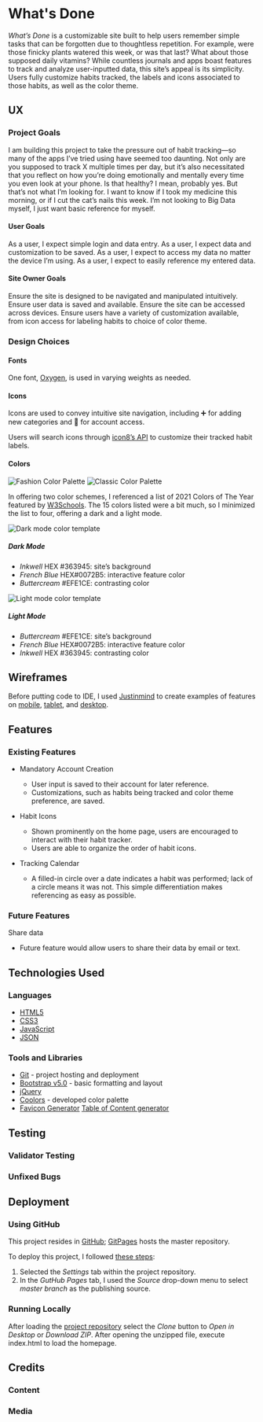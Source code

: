 # What's Done
*What’s Done* is a customizable site built to help users remember simple tasks that can be forgotten due to thoughtless repetition. For example, were those finicky plants watered this week, or was that last? What about those supposed daily vitamins? While countless journals and apps boast features to track and analyze user-inputted data, this site’s appeal is its simplicity. Users fully customize habits tracked, the labels and icons associated to those habits, as well as the color theme. 

## UX
### Project Goals
I am building this project to take the pressure out of habit tracking—so many of the apps I’ve tried using have seemed too daunting. Not only are you supposed to track X multiple times per day, but it’s also necessitated that you reflect on how you’re doing emotionally and mentally every time you even look at your phone. Is that healthy? I mean, probably yes. But that’s not what I’m looking for. I want to know if I took my medicine this morning, or if I cut the cat’s nails this week. I’m not looking to Big Data myself, I just want basic reference for myself.
#### User Goals
As a user, I expect simple login and data entry. 
As a user, I expect data and customization to be saved. 
As a user, I expect to access my data no matter the device I’m using.
As a user, I expect to easily reference my entered data. 

#### Site Owner Goals
Ensure the site is designed to be navigated and manipulated intuitively. 
Ensure user data is saved and available. 
Ensure the site can be accessed across devices. 
Ensure users have a variety of customization available, from icon access for labeling habits to choice of color theme. 

### Design Choices
#### Fonts
One font, [Oxygen](https://fonts.google.com/specimen/Oxygen), is used in varying weights as needed.  

#### Icons
Icons are used to convey intuitive site navigation, including ➕ for adding new categories and 👤 for account access. 

Users will search icons through [icon8’s API](https://developers.icons8.com/docs/searchIcons#get-api-iconsets-v5-search) to customize their tracked habit labels. 

#### Colors
![Fashion Color Palette](https://github.com/ItMeMarg/whats-done/blob/main/wireframe/colors_fashion.png?raw=true)
![Classic Color Palette](https://github.com/ItMeMarg/whats-done/blob/main/wireframe/colors_classic.png?raw=true)

In offering two color schemes, I referenced a list of 2021 Colors of The Year featured by [W3Schools](w3schools.com/w3css/w3css_color_fashion.asp). The 15 colors listed were a bit much, so I minimized the list to four, offering a dark and a light mode.

![Dark mode color template](https://github.com/ItMeMarg/whats-done/blob/main/wireframe/dark_mode.png?raw=true)
##### Dark Mode
* *Inkwell* HEX #363945: site’s background
* *French Blue* HEX#0072B5: interactive feature color
* *Buttercream* #EFE1CE: contrasting color

![Light mode color template](https://github.com/ItMeMarg/whats-done/blob/main/wireframe/light_mode.png?raw=true)
##### Light Mode
* *Buttercream* #EFE1CE: site’s background
* *French Blue* HEX#0072B5: interactive feature color
* *Inkwell* HEX #363945: contrasting color

## Wireframes
Before putting code to IDE, I used [Justinmind](https://www.justinmind.com/prototyping-tool) to create examples of features on [mobile](/workspace/whats-done/wireframe/mobile), [tablet](/workspace/whats-done/wireframe/tablet), and [desktop](/workspace/whats-done/wireframe/desktop).

## Features
### Existing Features
* Mandatory Account Creation
  * User input is saved to their account for later reference. 
  * Customizations, such as habits being tracked and color theme preference, are saved. 

* Habit Icons
  * Shown prominently on the home page, users are encouraged to interact with their habit tracker. 
  * Users are able to organize the order of habit icons.

* Tracking Calendar 
  * A filled-in circle over a date indicates a habit was performed; lack of a circle means it was not. This simple differentiation makes referencing as easy as possible. 

### Future Features
Share data
  * Future feature would allow users to share their data by email or text.

## Technologies Used
### Languages
- [HTML5](https://www.w3schools.com/html/html_intro.asp)
- [CSS3](https://www.w3schools.com/css/css_intro.asp)
- [JavaScript](https://www.w3schools.com/js/js_intro.asp)
- [JSON](https://www.w3schools.com/js/js_json_intro.asp)
### Tools and Libraries
- [Git](https://github.com/) - project hosting and deployment
- [Bootstrap v5.0](https://getbootstrap.com/docs/5.0/getting-started/introduction/) - basic formatting and layout
- [jQuery](https://www.w3schools.com/jquery/jquery_intro.asp)
- [Coolors](https://coolors.co/u/ItMeMarg) - developed color palette
- [Favicon Generator](https://realfavicongenerator.net/)
[Table of Content generator](https://ecotrust-canada.github.io/markdown-toc/)

## Testing
### Validator Testing
### Unfixed Bugs

## Deployment
### Using GitHub
This project resides in [GitHub](https://github.com/ItMeMarg/whats-done); [GitPages](https://itmemarg.github.io/whats-done/) hosts the master repository.

To deploy this project, I followed [these steps](https://help.github.com/en/github/working-with-github-pages/configuring-a-publishing-source-for-your-github-pages-site): 
1.  Selected the *Settings* tab within the project repository.
2.  In the *GutHub Pages* tab, I used the *Source* drop-down menu to select *master branch* as the publishing source. 

### Running Locally
After loading the [project repository](https://github.com/ItMeMarg/whats-done) select the *Clone* button to *Open in Desktop* or *Download ZIP*. After opening the unzipped file, execute index.html to load the homepage. 

## Credits
### Content
### Media